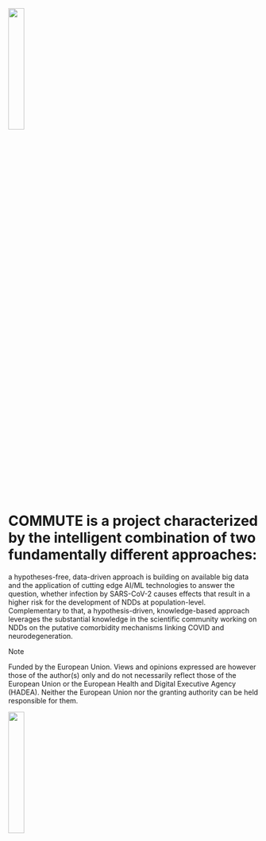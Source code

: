 
<img src="https://github.com/user-attachments/assets/fdf4b7a3-555f-426a-ab0c-f215e5ccaebf" width="25%"> 

# COMMUTE is a project characterized by the intelligent combination of two fundamentally different approaches:
a hypotheses-free, data-driven approach is building on available big data and the application of cutting edge AI/ML technologies to answer the question, whether infection by SARS-CoV-2 causes effects that result in a higher risk for the development of NDDs at population-level.
Complementary to that, a hypothesis-driven, knowledge-based approach leverages the substantial knowledge in the scientific community working on NDDs on the putative comorbidity mechanisms linking COVID and neurodegeneration. 


> [!NOTE]
> Funded by the European Union. Views and opinions expressed are however those of the author(s) only and do not necessarily reflect those of the European Union or the European Health and Digital Executive Agency (HADEA). Neither the European Union nor the granting authority can be held responsible for them.


<img src="https://github.com/user-attachments/assets/2e71821c-7777-47cb-9fa0-ebdcfd82c3fa" width="25%">
